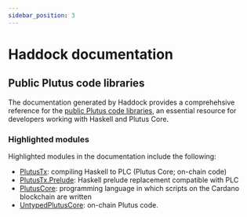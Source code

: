 ```yaml
---
sidebar_position: 3
---
```


# Haddock documentation

## Public Plutus code libraries

The documentation generated by Haddock provides a comprehehsive reference for the [public Plutus code libraries](https://intersectmbo.github.io/plutus/master/), an essential resource for developers working with Haskell and Plutus Core. 

### Highlighted modules

Highlighted modules in the documentation include the following:
- [PlutusTx](https://intersectmbo.github.io/plutus/master/plutus-tx/html/PlutusTx.html): compiling Haskell to PLC (Plutus Core; on-chain code)
- [PlutusTx.Prelude](https://intersectmbo.github.io/plutus/master/plutus-tx/html/PlutusTx-Prelude.html): Haskell prelude replacement compatible with PLC
- [PlutusCore](https://intersectmbo.github.io/plutus/master/plutus-core/html/PlutusCore.html): programming language in which scripts on the Cardano blockchain are written
- [UntypedPlutusCore](https://intersectmbo.github.io/plutus/master/plutus-core/html/UntypedPlutusCore.html): on-chain Plutus code.
